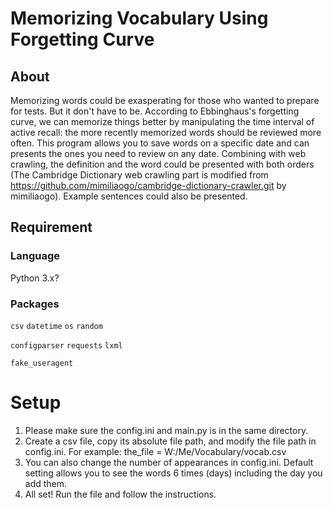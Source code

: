 # Memorizing Vocabulary Using Forgetting Curve

## About

Memorizing words could be exasperating for those who wanted to prepare for tests. But it don't have to be. According to Ebbinghaus's
forgetting curve, we can memorize things better by manipulating the time interval of active recall: the more recently memorized words
should be reviewed more often. This program allows you to save words on a specific date and can presents the ones you need to review
on any date. Combining with web crawling, the definition and the word could be presented with both orders (The Cambridge Dictionary
web crawling part is modified from https://github.com/mimiliaogo/cambridge-dictionary-crawler.git by mimiliaogo). Example sentences 
could also be presented.

## Requirement

### Language

Python 3.x?

### Packages

`csv`
`datetime`
`os`
`random`

`configparser`
`requests`
`lxml`

`fake_useragent`

# Setup

1. Please make sure the config.ini and main.py is in the same directory.
2. Create a csv file, copy its absolute file path, and modify the file path in config.ini. For example: the_file = W:/Me/Vocabulary/vocab.csv
3. You can also change the number of appearances in config.ini. Default setting allows you to see the words 6 times (days) including the day you add them.
4. All set! Run the file and follow the instructions.
